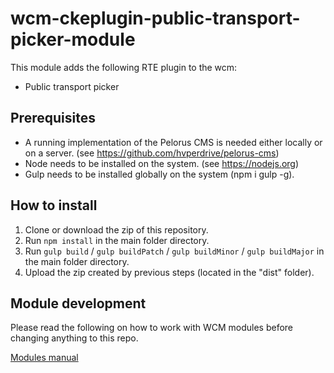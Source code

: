 # wcm-ckeplugin-public-transport-picker-module

This module adds the following RTE plugin to the wcm:
- Public transport picker

## Prerequisites
 - A running implementation of the Pelorus CMS is needed either locally or on a server.
 (see https://github.com/hvperdrive/pelorus-cms)
 - Node needs to be installed on the system.
 (see https://nodejs.org)
 - Gulp needs to be installed globally on the system (npm i gulp -g).

## How to install
1. Clone or download the zip of this repository.
2. Run `npm install` in the main folder directory.
3. Run `gulp build` / `gulp buildPatch` / `gulp buildMinor` / `gulp buildMajor` in the main folder directory.
4. Upload the zip created by previous steps (located in the "dist" folder).

## Module development

Please read the following on how to work with WCM modules before changing anything to this repo.

[Modules manual](https://github.com/hvperdrive/pelorus-cms/blob/develop/readmes/modules.md)
